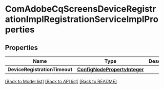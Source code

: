 # ComAdobeCqScreensDeviceRegistrationImplRegistrationServiceImplProperties

## Properties
Name | Type | Description | Notes
------------ | ------------- | ------------- | -------------
**DeviceRegistrationTimeout** | [**ConfigNodePropertyInteger**](configNodePropertyInteger.md) |  | [optional] 

[[Back to Model list]](../README.md#documentation-for-models) [[Back to API list]](../README.md#documentation-for-api-endpoints) [[Back to README]](../README.md)



